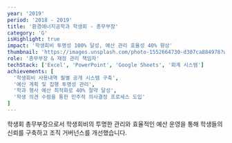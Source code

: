 ```yaml
---
year: '2019'
period: '2018 - 2019'
title: '환경에너지공학과 학생회 - 총무부장'
category: 'G'
isHighlight: true
impact: '학생회비 투명성 100% 달성, 예산 관리 효율성 40% 향상'
thumbnail: 'https://images.unsplash.com/photo-1552664730-d307ca884978?w=400&h=300&fit=crop'
role: '총무부장 & 재정 관리 책임자'
techStack: ['Excel', 'PowerPoint', 'Google Sheets', '회계 시스템']
achievements: [
  '학생회비 사용내역 월별 공개 시스템 구축',
  '예산 계획 및 집행 투명성 관리',
  '학과 행사 예산 최적화로 40% 절약 달성',
  '학생 의견 수렴을 통한 민주적 의사결정 프로세스 도입'
]
---
```

학생회 총무부장으로서 학생회비의 투명한 관리와 효율적인 예산 운영을 통해 학생들의 신뢰를 구축하고 조직 거버넌스를 개선했습니다. 